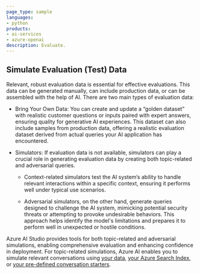 ```yaml
---
page_type: sample
languages:
- python
products:
- ai-services
- azure-openai
description: Evaluate.
---
```


## Simulate Evaluation (Test) Data 



Relevant, robust evaluation data is essential for effective evaluations. This data can be generated manually, can include production data, or can be assembled with the help of AI. There are two main types of evaluation data: 

- Bring Your Own Data: You can create and update a “golden dataset” with realistic customer questions or inputs paired with expert answers, ensuring quality for generative AI experiences. This dataset can also include samples from production data, offering a realistic evaluation dataset derived from actual queries your AI application has encountered. 
* Simulators: If evaluation data is not available, simulators can play a crucial role in generating evaluation data by creating both topic-related and adversarial queries.  
    - Context-related simulators test the AI system’s ability to handle relevant interactions within a specific context, ensuring it performs well under typical use scenarios.  

    - Adversarial simulators, on the other hand, generate queries designed to challenge the AI system, mimicking potential security threats or attempting to provoke undesirable behaviors. This approach helps identify the model's limitations and prepares it to perform well in unexpected or hostile conditions.  

Azure AI Studio provides tools for both topic-related and adversarial simulations, enabling comprehensive evaluation and enhancing confidence in deployment. For topic-related simulations, Azure AI enables you to simulate relevant conversations using [your data](Simulate_Context-Relevant_Data/Simulate_From_Input_Text/Simulate_From_Input_Text.ipynb), [your Azure Search Index](Simulate_Context-Relevant_Data/Simulate_From_Azure_Search_Index/Simulate_From_Azure_Search_Index.ipynb), or [your pre-defined conversation starters](Simulate_Context-Relevant_Data/Simulate_From_Conversation_Starter/Simulate_From_Conversation_Starter.ipynb).

